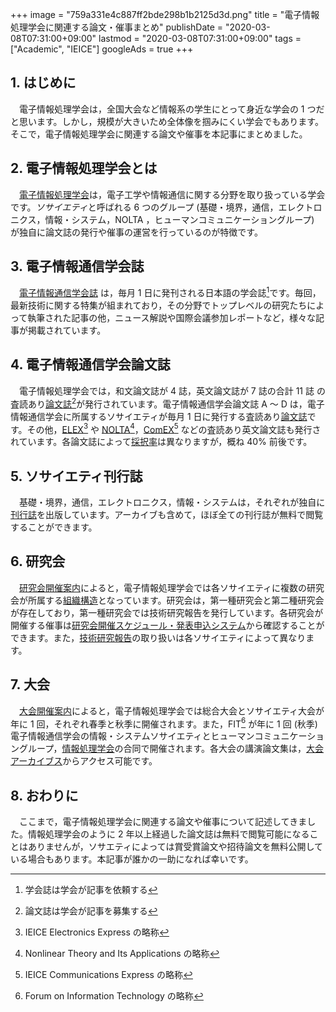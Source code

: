 +++
image = "759a331e4c887ff2bde298b1b2125d3d.png"
title = "電子情報処理学会に関連する論文・催事まとめ"
publishDate = "2020-03-08T07:31:00+09:00"
lastmod = "2020-03-08T07:31:00+09:00"
tags = ["Academic", "IEICE"]
googleAds = true
+++

## 1. はじめに

　電子情報処理学会は，全国大会など情報系の学生にとって身近な学会の 1 つだと思います。しかし，規模が大きいため全体像を掴みにくい学会でもあります。そこで，電子情報処理学会に関連する論文や催事を本記事にまとめました。

## 2. 電子情報処理学会とは

　[電子情報処理学会](https://www.ieice.org/jpn_r/index.html)は，電子工学や情報通信に関する分野を取り扱っている学会です。*ソサイエティ*と呼ばれる 6 つのグループ (基礎・境界，通信，エレクトロニクス，情報・システム，NOLTA
，ヒューマンコミュニケーショングループ) が独自に論文誌の発行や催事の運営を行っているのが特徴です。

## 3. 電子情報通信学会誌

　[電子情報通信学会誌](https://www.journal.ieice.org/) は，毎月 1 日に発刊される日本語の学会誌[^1]です。毎回，最新技術に関する特集が組まれており，その分野でトップレベルの研究たちによって執筆された記事の他，ニュース解説や国際会議参加レポートなど，様々な記事が掲載されています。

## 4. 電子情報通信学会論文誌

　電子情報処理学会では，和文論文誌が 4 誌，英文論文誌が 7 誌の合計 11 誌 の査読あり[論文誌](https://www.ieice.org/jpn_r/transactions/transactions_online/index.html)[^2]が発行されています。電子情報通信学会論文誌 A 〜 D は，電子情報通信学会に所属するソサイエティが毎月 1 日に発行する査読あり[論文誌](https://search.ieice.org/index.html)です。その他，[ELEX](https://www.ieice.org/publications/elex/about.html)[^3] や [NOLTA](https://www.ieice.org/publications/nolta/data/what.html)[^4]，[ComEX](https://www.ieice.org/publications/comex/data/whats.html)[^5] などの査読あり英文論文誌も発行されています。各論文誌によって[採択率](https://search.ieice.org/statistics.html)は異なりますが，概ね 40% 前後です。

## 5. ソサイエティ刊行誌

　基礎・境界，通信，エレクトロニクス，情報・システムは，それぞれが独自に[刊行誌](https://www.ieice.org/jpn/books/society_syupan.html)を出版しています。アーカイブも含めて，ほぼ全ての刊行誌が無料で閲覧することができます。

## 6. 研究会

　[研究会開催案内](https://www.ieice.org/jpn_r/event/kenkyukai.html)によると，電子情報処理学会では各ソサイエティに複数の研究会が所属する[組織構造](https://www.ieice.org/jpn/kenkyuukai/1kenichiran.pdf)となっています。研究会は，第一種研究会と第二種研究会が存在しており，第一種研究会では技術研究報告を発行しています。各研究会が開催する催事は[研究会開催スケジュール・発表申込システム](https://www.ieice.org/ken/program/index.php)から確認することができます。また，[技術研究報告](https://www.ieice.org/jpn/books/gihouannai.html)の取り扱いは各ソサイエティによって異なります。

## 7. 大会

　[大会開催案内](https://www.ieice.org/jpn_r/event/taikai/index.html)によると，電子情報処理学会では総合大会とソサイエティ大会が年に 1 回，それぞれ春季と秋季に開催されます。また，FIT[^6] が年に 1 回 (秋季) 電子情報通信学会の情報・システムソサイエティとヒューマンコミュニケーショングループ，[情報処理学会](https://www.ipsj.or.jp/)の合同で開催されます。各大会の講演論文集は，[大会アーカイブス](https://www.ieice.org/publications/conferences/)からアクセス可能です。

## 8. おわりに

　ここまで，電子情報処理学会に関連する論文や催事について記述してきました。情報処理学会のように 2 年以上経過した論文誌は無料で閲覧可能になることはありませんが，ソサエティによっては賞受賞論文や招待論文を無料公開している場合もあります。本記事が誰かの一助になれば幸いです。

[^1]: 学会誌は学会が記事を依頼する
[^2]: 論文誌は学会が記事を募集する
[^3]: IEICE Electronics Express の略称
[^4]: Nonlinear Theory and Its Applications の略称
[^5]: IEICE Communications Express の略称
[^6]: Forum on Information Technology の略称